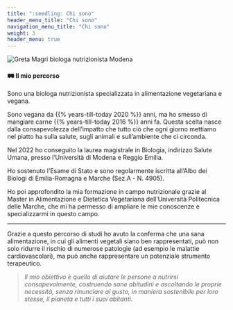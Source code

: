 ```yaml
---
title: ":seedling: Chi sono"
header_menu_title: "Chi sono"
navigation_menu_title: "Chi sono"
weight: 3
header_menu: true
---
```


![Greta Magri biologa nutrizionista Modena](images/nutrizionista_greta_magri_lowres.webp "Greta Magri biologa nutrizionista Modena")

#### :railway_track: Il mio percorso

Sono una biologa nutrizionista specializzata in alimentazione vegetariana e vegana.

Sono vegana da {{% years-till-today 2020 %}} anni, ma ho smesso di mangiare carne
{{% years-till-today 2016 %}} anni fa.
Questa scelta nasce dalla consapevolezza dell’impatto che tutto ciò che ogni giorno mettiamo nel
piatto ha sulla salute, sugli animali e sull’ambiente che ci circonda.

Nel 2022 ho conseguito la laurea magistrale in Biologia, indirizzo Salute Umana, presso l’Università di Modena e Reggio Emilia.

Ho sostenuto l’Esame di Stato e sono regolarmente iscritta all’Albo dei Biologi di Emilia-Romagna e Marche (Sez.A - N. 4905).

Ho poi approfondito la mia formazione in campo nutrizionale grazie al Master in Alimentazione e Dietetica Vegetariana
dell’Università Politecnica delle Marche, che mi ha permesso di ampliare le mie conoscenze e specializzarmi in questo campo.

----

Grazie a questo percorso di studi ho avuto la conferma che una sana alimentazione, in cui gli alimenti vegetali siano ben rappresentati,
può non solo ridurre il rischio di numerose patologie (ad esempio le malattie cardiovascolari),
ma può anche rappresentare un potenziale strumento terapeutico.


> *Il mio obiettivo è quello di aiutare le persone a nutrirsi consapevolmente, costruendo sane abitudini e ascoltando le proprie necessità,
senza rinunciare al gusto, in maniera sostenibile per loro stesse, il pianeta e tutti i suoi abitanti.*
